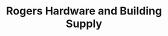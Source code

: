 ---
title: "Rogers Hardware and Building Supply"
url: /stanton/rogers-hardware-and-building-supply/
shop: Eisenwaren
---